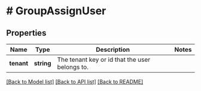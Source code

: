 # # GroupAssignUser

## Properties

Name | Type | Description | Notes
------------ | ------------- | ------------- | -------------
**tenant** | **string** | The tenant key or id that the user belongs to. |

[[Back to Model list]](../../README.md#models) [[Back to API list]](../../README.md#endpoints) [[Back to README]](../../README.md)
